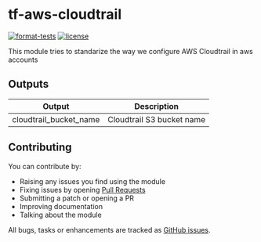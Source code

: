 # tf-aws-cloudtrail

[![format-tests](https://github.com/3scale-sre/tf-aws-cloudtrail/workflows/format-tests/badge.svg)](https://github.com/3scale-sre/tf-aws-cloudtrail/actions/workflows/format-tests.yaml?query=workflow%3Aformat-tests)
[![license](https://badgen.net/github/license/3scale-sre/tf-aws-cloudtrail)](https://github.com/3scale-sre/tf-aws-cloudtrail/blob/main/LICENSE)

This module tries to standarize the way we configure AWS Cloudtrail in aws accounts

## Outputs

| Output                 | Description               |
| ---------------------- | ------------------------- |
| cloudtrail_bucket_name | Cloudtrail S3 bucket name |

## Contributing

You can contribute by:

- Raising any issues you find using the module
- Fixing issues by opening [Pull Requests](https://github.com/3scale-sre/tf-aws-cloudtrail/pulls)
- Submitting a patch or opening a PR
- Improving documentation
- Talking about the module

All bugs, tasks or enhancements are tracked as [GitHub issues](https://github.com/3scale-sre/tf-aws-cloudtrail/issues).
